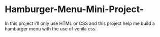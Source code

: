 # Hamburger-Menu-Mini-Project-

In this project i'll only use HTML or CSS and this project help me build a hamburger menu with the use of venila css.